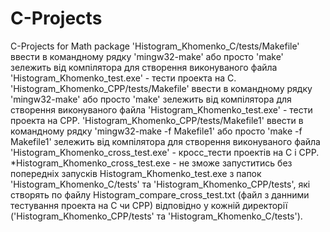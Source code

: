 # C-Projects
C-Projects for Math package
'Histogram_Khomenko_C/tests/Makefile' ввести в командному рядку 'mingw32-make' або просто 'make' зележить від компілятора для створення виконуваного файла 'Histogram_Khomenko_test.exe' - тести проекта на С.
'Histogram_Khomenko_CPP/tests/Makefile' ввести в командному рядку 'mingw32-make' або просто 'make' зележить від компілятора для створення виконуваного файла 'Histogram_Khomenko_test.exe' - тести проекта на СPP.
'Histogram_Khomenko_CPP/tests/Makefile1' ввести в командному рядку 'mingw32-make -f Makefile1' або просто 'make -f Makefile1' зележить від компілятора для створення виконуваного файла 'Histogram_Khomenko_cross_test.exe' - кросс_тести проектів на С і СPP.
*Histogram_Khomenko_cross_test.exe - не зможе запуститись без попередніх запусків Histogram_Khomenko_test.exe з папок 'Histogram_Khomenko_C/tests' та 'Histogram_Khomenko_CPP/tests', які створять по файлу Histogram_compare_cross_test.txt (файл з данними тестування проекта на С чи СPP) відповідно у кожній директорії ('Histogram_Khomenko_CPP/tests' та 'Histogram_Khomenko_C/tests').
